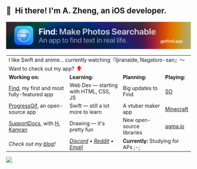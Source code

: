 ## 👋 Hi there! I'm A. Zheng, an iOS developer.

[![Find app](Assets/Header.png)](https://getfind.app/)

<table>
<tr>
<td colspan="4">
I like Swift and anime... currently watching『Ijiranaide, Nagatoro-san』〜 Want to check out my app? <a href="#"><img src="Assets/Up.png" alt="Up arrow"></a>
</td>
</tr>

<tr>
<td>
<strong>Working on:</strong>
</td>
<td>
<strong>Learning:</strong>
</td>
<td>
<strong>Planning:</strong>
</td>
<td>
<strong>Playing:</strong>
</td>
</tr>

<tr>
<td>
<a href="https://getfind.app/">Find<a>, my first and most fully-featured app
</td>
<td>
Web Dev — starting with HTML, CSS, JS
</td>
<td>
Big updates to Find
</td>
<td>
<a href="https://stackoverflow.com/users/14351818/aheze">SO<a>
</td>
</tr>



<tr>
<td>
<a href="https://github.com/aheze/ProgressGif">ProgressGif<a>, an open-source app
</td>
<td>
Swift — still a lot more to learn
</td>
<td>
A vtuber maker app
</td>
<td>
<a href="https://www.minecraft.net/en-us/">Minecraft<a>
</td>
</tr>

<tr>
<td>
<a href="https://github.com/aheze/SupportDocs">SupportDocs<a>, with <a href="https://github.com/hkamran80">H. Kamran<a>
</td>
<td>
Drawing — it's pretty fun
</td>
<td>
New open-source libraries
</td>
<td>
<a href="https://agma.io/">agma.io<a>
</td>
</tr>

<tr>
<td>
<i>Check out my <a href="https://aheze.medium.com/">blog<a>!</i>
</td>
<td>
<i><a href="https://discord.com/users/743230678795288637">Discord<a> • <a href="https://www.reddit.com/user/aheze">Reddit<a> • <a href="mailto:aheze@getfind.app">Email<a></i>
</td>
<td colspan="2">
<strong>Currently:</strong> Studying for APs ;-;
</td>
</tr>

</table>

<a href="#"><img src="https://komarev.com/ghpvc/?username=aheze&color=00aeef&label=Trying+out+a+profile+view+counter"></a>
